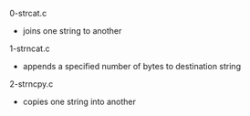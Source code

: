 0-strcat.c
* joins one string to another

1-strncat.c
* appends a specified number of bytes to destination string

2-strncpy.c
* copies one string into another
